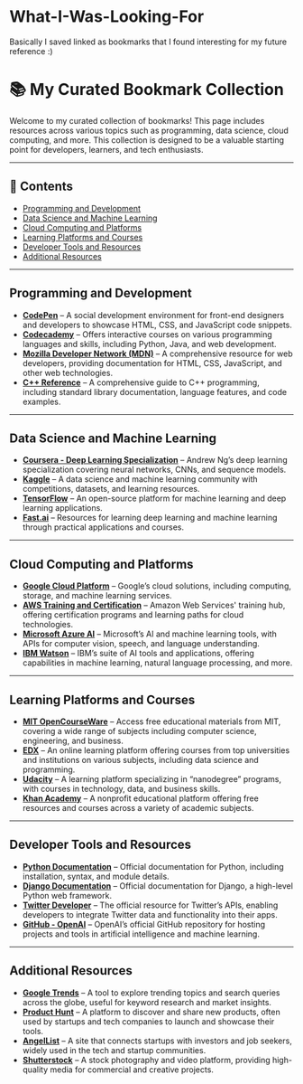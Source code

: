 # What-I-Was-Looking-For
Basically I saved linked as bookmarks that I found interesting for my future reference :)


# 📚 My Curated Bookmark Collection

Welcome to my curated collection of bookmarks! This page includes resources across various topics such as programming, data science, cloud computing, and more. This collection is designed to be a valuable starting point for developers, learners, and tech enthusiasts.

---

## 📑 Contents

- [Programming and Development](#programming-and-development)
- [Data Science and Machine Learning](#data-science-and-machine-learning)
- [Cloud Computing and Platforms](#cloud-computing-and-platforms)
- [Learning Platforms and Courses](#learning-platforms-and-courses)
- [Developer Tools and Resources](#developer-tools-and-resources)
- [Additional Resources](#additional-resources)

---

## Programming and Development

- **[CodePen](https://codepen.io/)** – A social development environment for front-end designers and developers to showcase HTML, CSS, and JavaScript code snippets.
- **[Codecademy](https://www.codecademy.com/)** – Offers interactive courses on various programming languages and skills, including Python, Java, and web development.
- **[Mozilla Developer Network (MDN)](https://developer.mozilla.org/)** – A comprehensive resource for web developers, providing documentation for HTML, CSS, JavaScript, and other web technologies.
- **[C++ Reference](https://www.cplusplus.com/)** – A comprehensive guide to C++ programming, including standard library documentation, language features, and code examples.

---

## Data Science and Machine Learning

- **[Coursera - Deep Learning Specialization](https://www.coursera.org/specializations/deep-learning)** – Andrew Ng’s deep learning specialization covering neural networks, CNNs, and sequence models.
- **[Kaggle](https://www.kaggle.com/)** – A data science and machine learning community with competitions, datasets, and learning resources.
- **[TensorFlow](https://www.tensorflow.org/)** – An open-source platform for machine learning and deep learning applications.
- **[Fast.ai](https://www.fast.ai/)** – Resources for learning deep learning and machine learning through practical applications and courses.

---

## Cloud Computing and Platforms

- **[Google Cloud Platform](https://cloud.google.com/)** – Google’s cloud solutions, including computing, storage, and machine learning services.
- **[AWS Training and Certification](https://aws.amazon.com/training/)** – Amazon Web Services' training hub, offering certification programs and learning paths for cloud technologies.
- **[Microsoft Azure AI](https://azure.microsoft.com/services/cognitive-services/)** – Microsoft’s AI and machine learning tools, with APIs for computer vision, speech, and language understanding.
- **[IBM Watson](https://www.ibm.com/watson)** – IBM’s suite of AI tools and applications, offering capabilities in machine learning, natural language processing, and more.

---

## Learning Platforms and Courses

- **[MIT OpenCourseWare](https://ocw.mit.edu/)** – Access free educational materials from MIT, covering a wide range of subjects including computer science, engineering, and business.
- **[EDX](https://www.edx.org/)** – An online learning platform offering courses from top universities and institutions on various subjects, including data science and programming.
- **[Udacity](https://www.udacity.com/)** – A learning platform specializing in “nanodegree” programs, with courses in technology, data, and business skills.
- **[Khan Academy](https://www.khanacademy.org/)** – A nonprofit educational platform offering free resources and courses across a variety of academic subjects.

---

## Developer Tools and Resources

- **[Python Documentation](https://docs.python.org/3/)** – Official documentation for Python, including installation, syntax, and module details.
- **[Django Documentation](https://docs.djangoproject.com/)** – Official documentation for Django, a high-level Python web framework.
- **[Twitter Developer](https://developer.twitter.com/)** – The official resource for Twitter’s APIs, enabling developers to integrate Twitter data and functionality into their apps.
- **[GitHub - OpenAI](https://github.com/openai)** – OpenAI’s official GitHub repository for hosting projects and tools in artificial intelligence and machine learning.

---

## Additional Resources

- **[Google Trends](https://trends.google.com/)** – A tool to explore trending topics and search queries across the globe, useful for keyword research and market insights.
- **[Product Hunt](https://www.producthunt.com/)** – A platform to discover and share new products, often used by startups and tech companies to launch and showcase their tools.
- **[AngelList](https://angel.co/)** – A site that connects startups with investors and job seekers, widely used in the tech and startup communities.
- **[Shutterstock](https://www.shutterstock.com/)** – A stock photography and video platform, providing high-quality media for commercial and creative projects.

